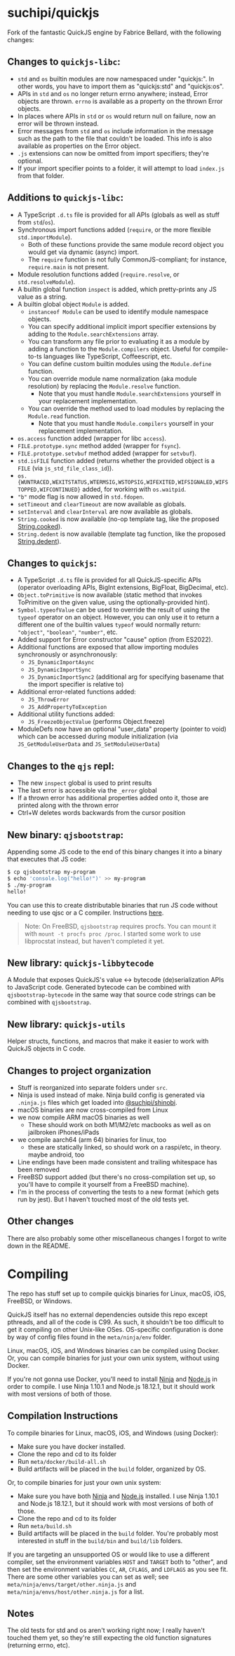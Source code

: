 # suchipi/quickjs

Fork of the fantastic QuickJS engine by Fabrice Bellard, with the following changes:

## Changes to `quickjs-libc`:

- `std` and `os` builtin modules are now namespaced under "quickjs:". In other words, you have to import them as "quickjs:std" and "quickjs:os".
- APIs in `std` and `os` no longer return errno anywhere; instead, Error objects are thrown. `errno` is available as a property on the thrown Error objects.
- In places where APIs in `std` or `os` would return null on failure, now an error will be thrown instead.
- Error messages from `std` and `os` include information in the message such as the path to the file that couldn't be loaded. This info is also available as properties on the Error object.
- `.js` extensions can now be omitted from import specifiers; they're optional.
- If your import specifier points to a folder, it will attempt to load `index.js` from that folder.

## Additions to `quickjs-libc`:

- A TypeScript `.d.ts` file is provided for all APIs (globals as well as stuff from `std`/`os`).
- Synchronous import functions added (`require`, or the more flexible `std.importModule`).
  - Both of these functions provide the same module record object you would get via dynamic (async) import.
  - The `require` function is not fully CommonJS-compliant; for instance, `require.main` is not present.
- Module resolution functions added (`require.resolve`, or `std.resolveModule`).
- A builtin global function `inspect` is added, which pretty-prints any JS value as a string.
- A builtin global object `Module` is added.
  - `instanceof Module` can be used to identify module namespace objects.
  - You can specify additional implicit import specifier extensions by adding to the `Module.searchExtensions` array.
  - You can transform any file prior to evaluating it as a module by adding a function to the `Module.compilers` object. Useful for compile-to-ts languages like TypeScript, Coffeescript, etc.
  - You can define custom builtin modules using the `Module.define` function.
  - You can override module name normalization (aka module resolution) by replacing the `Module.resolve` function.
    - Note that you must handle `Module.searchExtensions` yourself in your replacement implementation.
  - You can override the method used to load modules by replacing the `Module.read` function.
    - Note that you must handle `Module.compilers` yourself in your replacement implementation.
- `os.access` function added (wrapper for libc `access`).
- `FILE.prototype.sync` method added (wrapper for `fsync`).
- `FILE.prototype.setvbuf` method added (wrapper for `setvbuf`).
- `std.isFILE` function added (returns whether the provided object is a `FILE` (via `js_std_file_class_id`)).
- `os.{WUNTRACED,WEXITSTATUS,WTERMSIG,WSTOPSIG,WIFEXITED,WIFSIGNALED,WIFSTOPPED,WIFCONTINUED}` added, for working with `os.waitpid`.
- `"b"` mode flag is now allowed in `std.fdopen`.
- `setTimeout` and `clearTimeout` are now available as globals.
- `setInterval` and `clearInterval` are now available as globals.
- `String.cooked` is now available (no-op template tag, like the proposed [String.cooked](https://github.com/tc39/proposal-string-cooked)).
- `String.dedent` is now available (template tag function, like the proposed [String.dedent](https://github.com/tc39/proposal-string-dedent)).

## Changes to `quickjs`:

- A TypeScript `.d.ts` file is provided for all QuickJS-specific APIs (operator overloading APIs, BigInt extensions, BigFloat, BigDecimal, etc).
- `Object.toPrimitive` is now available (static method that invokes ToPrimitive on the given value, using the optionally-provided hint).
- `Symbol.typeofValue` can be used to override the result of using the `typeof` operator on an object. However, you can only use it to return a different one of the builtin values `typeof` would normally return: `"object"`, `"boolean"`, `"number"`, etc.
- Added support for Error constructor "cause" option (from ES2022).
- Additional functions are exposed that allow importing modules synchronously or asynchronously:
  - `JS_DynamicImportAsync`
  - `JS_DynamicImportSync`
  - `JS_DynamicImportSync2` (additional arg for specifying basename that the import specifier is relative to)
- Additional error-related functions added:
  - `JS_ThrowError`
  - `JS_AddPropertyToException`
- Additional utility functions added:
  - `JS_FreezeObjectValue` (performs Object.freeze)
- ModuleDefs now have an optional "user_data" property (pointer to void) which can be accessed during module initialization (via `JS_GetModuleUserData` and `JS_SetModuleUserData`)

## Changes to the `qjs` repl:

- The new `inspect` global is used to print results
- The last error is accessible via the `_error` global
- If a thrown error has additional properties added onto it, those are printed along with the thrown error
- Ctrl+W deletes words backwards from the cursor position

## New binary: `qjsbootstrap`:

Appending some JS code to the end of this binary changes it into a binary that executes that JS code:

```sh
$ cp qjsbootstrap my-program
$ echo 'console.log("hello!")' >> my-program
$ ./my-program
hello!
```

You can use this to create distributable binaries that run JS code without needing to use qjsc or a C compiler. Instructions [here](https://github.com/suchipi/quickjs/tree/main/src/qjsbootstrap).

> Note: On FreeBSD, `qjsbootstrap` requires procfs. You can mount it with `mount -t procfs proc /proc`. I started some work to use libprocstat instead, but haven't completed it yet.

## New library: `quickjs-libbytecode`

A Module that exposes QuickJS's value <-> bytecode (de)serialization APIs to JavaScript code. Generated bytecode can be combined with `qjsbootstrap-bytecode` in the same way that source code strings can be combined with `qjsbootstrap`.

## New library: `quickjs-utils`

Helper structs, functions, and macros that make it easier to work with QuickJS objects in C code.

## Changes to project organization

- Stuff is reorganized into separate folders under `src`.
- Ninja is used instead of make. Ninja build config is generated via `.ninja.js` files which get loaded into [@suchipi/shinobi](https://github.com/suchipi/shinobi).
- macOS binaries are now cross-compiled from Linux
- we now compile ARM macOS binaries as well
  - These should work on both M1/M2/etc macbooks as well as on jailbroken iPhones/iPads
- we compile aarch64 (arm 64) binaries for linux, too
  - these are statically linked, so should work on a raspi/etc, in theory. maybe android, too
- Line endings have been made consistent and trailing whitespace has been removed
- FreeBSD support added (but there's no cross-compilation set up, so you'll have to compile it yourself from a FreeBSD machine).
- I'm in the process of converting the tests to a new format (which gets run by jest). But I haven't touched most of the old tests yet.

## Other changes

There are also probably some other miscellaneous changes I forgot to write down in the README.

# Compiling

The repo has stuff set up to compile quickjs binaries for Linux, macOS, iOS, FreeBSD, or Windows.

QuickJS itself has no external dependencies outside this repo except pthreads, and all of the code is C99. As such, it shouldn't be too difficult to get it compiling on other Unix-like OSes. OS-specific configuration is done by way of config files found in the `meta/ninja/env` folder.

Linux, macOS, iOS, and Windows binaries can be compiled using Docker. Or, you can compile binaries for just your own unix system, without using Docker.

If you're not gonna use Docker, you'll need to install [Ninja](https://ninja-build.org/) and [Node.js](https://nodejs.org/) in order to compile. I use Ninja 1.10.1 and Node.js 18.12.1, but it should work with most versions of both of those.

## Compilation Instructions

To compile binaries for Linux, macOS, iOS, and Windows (using Docker):

- Make sure you have docker installed.
- Clone the repo and cd to its folder
- Run `meta/docker/build-all.sh`
- Build artifacts will be placed in the `build` folder, organized by OS.

Or, to compile binaries for just your own unix system:

- Make sure you have both [Ninja](https://ninja-build.org/) and [Node.js](https://nodejs.org/) installed. I use Ninja 1.10.1 and Node.js 18.12.1, but it should work with most versions of both of those.
- Clone the repo and cd to its folder
- Run `meta/build.sh`
- Build artifacts will be placed in the `build` folder. You're probably most interested in stuff in the `build/bin` and `build/lib` folders.

If you are targeting an unsupported OS or would like to use a different compiler, set the environment variables `HOST` and `TARGET` both to "other", and then set the environment variables `CC`, `AR`, `CFLAGS`, and `LDFLAGS` as you see fit. There are some other variables you can set as well; see `meta/ninja/envs/target/other.ninja.js` and `meta/ninja/envs/host/other.ninja.js` for a list.

## Notes

The old tests for std and os aren't working right now; I really haven't touched them yet, so they're still expecting the old function signatures (returning errno, etc).
